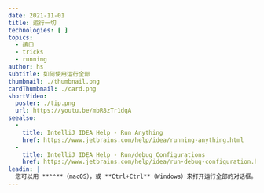```yaml
---
date: 2021-11-01
title: 运行一切
technologies: [ ]
topics:
  - 接口
  - tricks
  - running
author: hs
subtitle: 如何使用运行全部
thumbnail: ./thumbnail.png
cardThumbnail: ./card.png
shortVideo:
  poster: ./tip.png
  url: https://youtu.be/mbR8zTr1dqA
seealso:
  - 
    title: IntelliJ IDEA Help - Run Anything
    href: https://www.jetbrains.com/help/idea/running-anything.html
  - 
    title: IntelliJ IDEA Help - Run/debug Configurations
    href: https://www.jetbrains.com/help/idea/run-debug-configuration.html
leadin: |
  您可以用 **⌃⌃**（macOS），或 **Ctrl+Ctrl**（Windows）来打开运行全部的对话框。 您可以输入 **?** 查看可用的选项，然后运行 Maven Goals、Gradle Tasks、打开项目或执行现有的运行配置。
---
```


